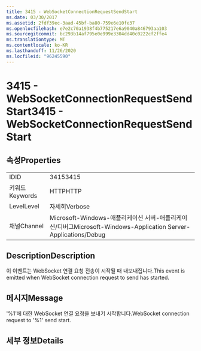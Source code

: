 ```yaml
---
title: 3415 - WebSocketConnectionRequestSendStart
ms.date: 03/30/2017
ms.assetid: 2fdf39ec-3aad-45bf-ba80-759e6e10fe37
ms.openlocfilehash: e7e2c70a1938f4b775217e6a9040a846793aa103
ms.sourcegitcommit: bc293b14af795e0e999e3304dd40c0222cf2ffe4
ms.translationtype: MT
ms.contentlocale: ko-KR
ms.lasthandoff: 11/26/2020
ms.locfileid: "96245590"
---
```

# <a name="3415---websocketconnectionrequestsendstart"></a><span data-ttu-id="cb616-102">3415 - WebSocketConnectionRequestSendStart</span><span class="sxs-lookup"><span data-stu-id="cb616-102">3415 - WebSocketConnectionRequestSendStart</span></span>

## <a name="properties"></a><span data-ttu-id="cb616-103">속성</span><span class="sxs-lookup"><span data-stu-id="cb616-103">Properties</span></span>  
  
|||  
|-|-|  
|<span data-ttu-id="cb616-104">ID</span><span class="sxs-lookup"><span data-stu-id="cb616-104">ID</span></span>|<span data-ttu-id="cb616-105">3415</span><span class="sxs-lookup"><span data-stu-id="cb616-105">3415</span></span>|  
|<span data-ttu-id="cb616-106">키워드</span><span class="sxs-lookup"><span data-stu-id="cb616-106">Keywords</span></span>|<span data-ttu-id="cb616-107">HTTP</span><span class="sxs-lookup"><span data-stu-id="cb616-107">HTTP</span></span>|  
|<span data-ttu-id="cb616-108">Level</span><span class="sxs-lookup"><span data-stu-id="cb616-108">Level</span></span>|<span data-ttu-id="cb616-109">자세히</span><span class="sxs-lookup"><span data-stu-id="cb616-109">Verbose</span></span>|  
|<span data-ttu-id="cb616-110">채널</span><span class="sxs-lookup"><span data-stu-id="cb616-110">Channel</span></span>|<span data-ttu-id="cb616-111">Microsoft-Windows-애플리케이션 서버-애플리케이션/디버그</span><span class="sxs-lookup"><span data-stu-id="cb616-111">Microsoft-Windows-Application Server-Applications/Debug</span></span>|  
  
## <a name="description"></a><span data-ttu-id="cb616-112">Description</span><span class="sxs-lookup"><span data-stu-id="cb616-112">Description</span></span>  

 <span data-ttu-id="cb616-113">이 이벤트는 WebSocket 연결 요청 전송이 시작될 때 내보내집니다.</span><span class="sxs-lookup"><span data-stu-id="cb616-113">This event is emitted when WebSocket connection request to send has started.</span></span>  
  
## <a name="message"></a><span data-ttu-id="cb616-114">메시지</span><span class="sxs-lookup"><span data-stu-id="cb616-114">Message</span></span>  

 <span data-ttu-id="cb616-115">'%1'에 대한 WebSocket 연결 요청을 보내기 시작합니다.</span><span class="sxs-lookup"><span data-stu-id="cb616-115">WebSocket connection request to '%1' send start.</span></span>  
  
## <a name="details"></a><span data-ttu-id="cb616-116">세부 정보</span><span class="sxs-lookup"><span data-stu-id="cb616-116">Details</span></span>
